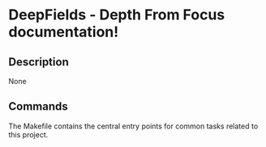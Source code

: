 # DeepFields - Depth From Focus documentation!

## Description

None

## Commands

The Makefile contains the central entry points for common tasks related to this project.

